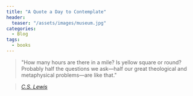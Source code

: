 ```yaml
---
title: "A Quote a Day to Contemplate"
header:
  teaser: "/assets/images/museum.jpg"
categories:
  - Blog
tags:
  - books
---
```


> "How many hours are there in a mile? Is yellow square or round? Probably half the questions we ask—half our great theological and metaphysical problems—are like that."
  
> <cite><a href="https://www.cslewisinstitute.org/resources/c-s-lewis-on-grief/">C.S. Lewis</a></cite>